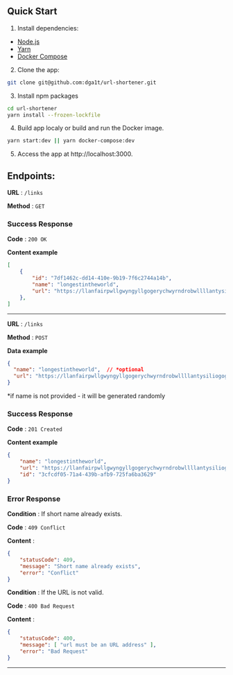 ## Quick Start

1. Install dependencies:
 - [Node.js](https://nodejs.org/en/download/)
 - [Yarn](https://yarnpkg.com/lang/en/docs/install/)
 - [Docker Compose](https://docs.docker.com/compose/install/)
2. Clone the app:

```bash
git clone git@github.com:dga1t/url-shortener.git
```

3. Install npm packages

```bash
cd url-shortener
yarn install --frozen-lockfile
```

4. Build app localy or build and run the Docker image.

```bash
yarn start:dev || yarn docker-compose:dev
```

5. Access the app at http://localhost:3000.

## Endpoints:

**URL** : `/links`

**Method** : `GET`

### Success Response

**Code** : `200 OK`

**Content example**

```json
[
    {
        "id": "7df1462c-dd14-410e-9b19-7f6c2744a14b",
        "name": "longestintheworld",
        "url": "https://llanfairpwllgwyngyllgogerychwyrndrobwllllantysiliogogogoch.co.uk/"
    },
]
```

***

**URL** : `/links`

**Method** : `POST`

**Data example**

```json
{
  "name": "longestintheworld",  // *optional
  "url": "https://llanfairpwllgwyngyllgogerychwyrndrobwllllantysiliogogogoch.co.uk/"
}
```
*if name is not provided - it will be generated randomly

### Success Response

**Code** : `201 Created`

**Content example**

```json
{
    "name": "longestintheworld",
    "url": "https://llanfairpwllgwyngyllgogerychwyrndrobwllllantysiliogogogoch.co.uk/",
    "id": "3cfcdf05-71a4-439b-afb9-725fa6ba3629"
}
```

### Error Response

**Condition** : If short name already exists.

**Code** : `409 Conflict`

**Content** :

```json
{
    "statusCode": 409,
    "message": "Short name already exists",
    "error": "Conflict"
}
```
**Condition** : If the URL is not valid.

**Code** : `400 Bad Request`

**Content** :

```json
{
    "statusCode": 400,
    "message": [ "url must be an URL address" ],
    "error": "Bad Request"
}
```

***

